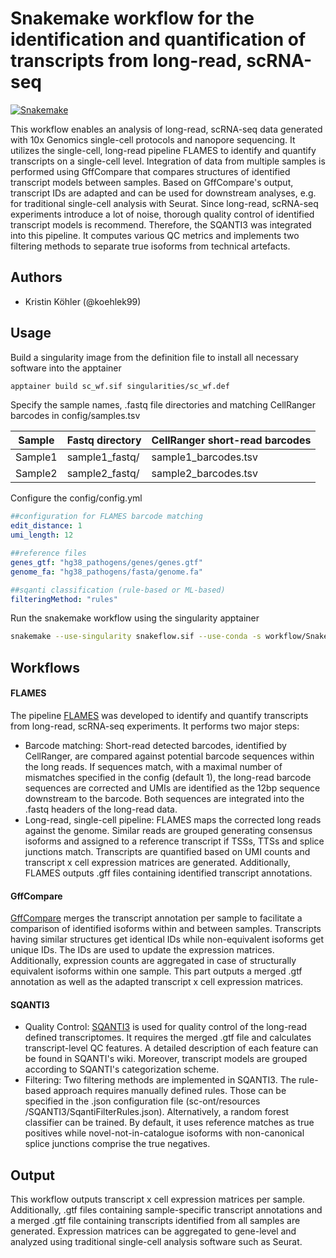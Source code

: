 # Snakemake workflow for the identification and quantification of transcripts from long-read, scRNA-seq

[![Snakemake](https://img.shields.io/badge/snakemake-≥7.32.0-brightgreen.svg)](https://snakemake.bitbucket.io)


This workflow enables an analysis of long-read, scRNA-seq data generated with 10x Genomics single-cell protocols and nanopore sequencing. It utilizes the single-cell, long-read pipeline FLAMES to identify and quantify transcripts on a single-cell level.
Integration of data from multiple samples is performed using GffCompare that compares structures of identified transcript models between samples. Based on GffCompare's output, transcript IDs are adapted and can be used for downstream analyses, e.g. for traditional single-cell analysis with Seurat. 
Since long-read, scRNA-seq experiments introduce a lot of noise, thorough quality control of identified transcript models is recommend. Therefore, the SQANTI3 was integrated into this pipeline. It computes various QC metrics and implements two filtering methods to separate true isoforms from technical artefacts. 


## Authors

- Kristin Köhler (@koehlek99)

## Usage

Build a singularity image from the definition file to install all necessary software into the apptainer

```bash
apptainer build sc_wf.sif singularities/sc_wf.def 
```

Specify the sample names, .fastq file directories and matching CellRanger barcodes in config/samples.tsv

| Sample   | Fastq directory | CellRanger short-read barcodes
| -------  | --------------- | -------------------
| Sample1  | sample1_fastq/  | sample1_barcodes.tsv
| Sample2  | sample2_fastq/  | sample2_barcodes.tsv


Configure the config/config.yml 

```yml
##configuration for FLAMES barcode matching 
edit_distance: 1
umi_length: 12 

##reference files 
genes_gtf: "hg38_pathogens/genes/genes.gtf"
genome_fa: "hg38_pathogens/fasta/genome.fa"

##sqanti classification (rule-based or ML-based)
filteringMethod: "rules"
```

Run the snakemake workflow using the singularity apptainer
```bash
snakemake --use-singularity snakeflow.sif --use-conda -s workflow/Snakefile
```

## Workflows 

#### FLAMES
The pipeline [FLAMES](https://doi.org/10.1186/s13059-021-02525-6 (Full-Length Analysis of Mutations and Splicing in long-read RNA-seq data)
) was developed to identify and quantify transcripts from long-read, scRNA-seq experiments. It performs two major steps:

- Barcode matching: Short-read detected barcodes, identified by CellRanger, are compared against potential barcode sequences within the long reads. If sequences match, with a maximal number of mismatches specified in the config (default 1), the long-read barcode sequences are corrected and UMIs are identified as the 12bp sequence downstream to the barcode. Both sequences are integrated into the .fastq headers of the long-read data.
- Long-read, single-cell pipeline: FLAMES maps the corrected long reads against the genome. Similar reads are grouped generating consensus isoforms and assigned to a reference transcript if TSSs, TTSs and splice junctions match. Transcripts are quantified based on UMI counts and transcript x cell expression matrices are generated. Additionally, FLAMES outputs .gff files containing identified transcript annotations. 


#### GffCompare

[GffCompare](https://github.com/gpertea/gffcompare) merges the transcript annotation per sample to facilitate a comparison of identified isoforms within and between samples. Transcripts having similar structures get identical IDs while non-equivalent isoforms get unique IDs. The IDs are used to update the expression matrices. Additionally, expression counts are aggregated in case of structurally equivalent isoforms within one sample. This part outputs a merged .gtf annotation as well as the adapted transcript x cell expression matrices. 

#### SQANTI3
- Quality Control: [SQANTI3](https://github.com/ConesaLab/SQANTI3) is used for quality control of the long-read defined transcriptomes. It requires the merged .gtf file and calculates transcript-level QC features. A detailed description of each feature can be found in SQANTI's wiki. Moreover, transcript models are grouped according to SQANTI's categorization scheme.
- Filtering: Two filtering methods are implemented in SQANTI3. The rule-based approach requires manually defined rules. Those can be specified in the .json configuration file (sc-ont/resources
/SQANTI3/SqantiFilterRules.json). Alternatively, a random forest classifier can be trained. By default, it uses reference matches as true positives while novel-not-in-catalogue isoforms with non-canonical splice junctions comprise the true negatives.


## Output

This workflow outputs transcript x cell expression matrices per sample. Additionally, .gtf files containing sample-specific transcript annotations and a merged .gtf file containing transcripts identified from all samples are generated. Expression matrices can be aggregated to gene-level and analyzed using traditional single-cell analysis software such as Seurat. 
